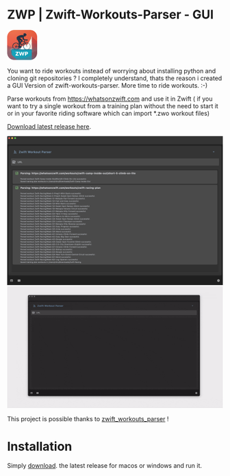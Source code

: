 # ZWP | Zwift-Workouts-Parser - GUI

<img src="./assets/icon.png" alt="placeholder" width="70" height="70">


<br />

You want to ride workouts instead of worrying about installing python and cloning git repositories ?
I completely understand, thats the reason i created a GUI Version of zwift-workouts-parser.
More time to ride workouts. :-)

Parse workouts from https://whatsonzwift.com and use it in Zwift ( if you want to try a single workout from a training plan without the need to start it or in your favorite riding software which can import *.zwo workout files)

[Download latest release here](https://github.com/octo-org/octo-repo/releases/latest).

![Sample](assets/sample.png "a title")
![Sample](assets/sample.gif "a title")

This project is possible thanks to [zwift_workouts_parser](https://github.com/alexshpunt/zwift_workouts_parser) !

# Installation

Simply [download](https://github.com/NiTRoeSE/zwift-workouts-parser-gui/releases/latest). the latest release for macos or windows and run it.